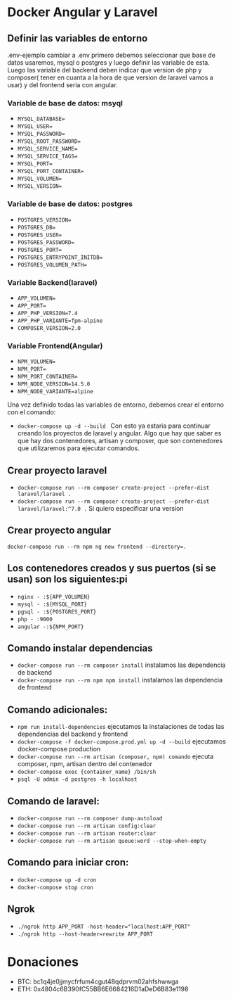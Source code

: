 # Docker Angular y Laravel

## Definir las variables de entorno
.env-ejemplo cambiar a .env primero debemos seleccionar que base de datos usaremos, mysql o postgres y luego definir las variable de esta. Luego las variable del backend deben indicar que version de php y composer( tener en cuanta a la hora de que version de laravel vamos a usar) y del frontend seria con angular.

### Variable de base de datos: msyql
- `MYSQL_DATABASE=`
- `MYSQL_USER=`
- `MYSQL_PASSWORD=`
- `MYSQL_ROOT_PASSWORD=`
- `MYSQL_SERVICE_NAME=`
- `MYSQL_SERVICE_TAGS=`
- `MYSQL_PORT=`
- `MYSQL_PORT_CONTAINER=`
- `MYSQL_VOLUMEN=`
- `MYSQL_VERSION=`
### Variable de base de datos: postgres
- `POSTGRES_VERSION=`
- `POSTGRES_DB=`
- `POSTGRES_USER=`
- `POSTGRES_PASSWORD=`
- `POSTGRES_PORT=`
- `POSTGRES_ENTRYPOINT_INITDB=`
- `POSTGRES_VOLUMEN_PATH=`

### Variable Backend(laravel)
- `APP_VOLUMEN=`
- `APP_PORT=`
- `APP_PHP_VERSION=7.4`
- `APP_PHP_VARIANTE=fpm-alpine`
- `COMPOSER_VERSION=2.0`

### Variable Frontend(Angular)
- `NPM_VOLUMEN=`
- `NPM_PORT=`
- `NPM_PORT_CONTAINER=`
- `NPM_NODE_VERSION=14.5.0`
- `NPM_NODE_VARIANTE=alpine`

Una vez definido todas las variables de entorno, debemos crear el entorno con el comando:
- `docker-compose up -d --build `
Con esto ya estaria para continuar creando los proyectos de laravel y angular. Algo que hay que saber es que hay dos contenedores, artisan y composer, que son contenedores que utilizaremos para ejecutar comandos.

## Crear proyecto laravel
- `docker-compose run --rm composer create-project --prefer-dist laravel/laravel .`
- `docker-compose run --rm composer create-project --prefer-dist laravel/laravel:^7.0 .` Si quiero especificar una version 

## Crear proyecto angular
`docker-compose run --rm npm ng new frontend --directory=.`

## Los contenedores creados y sus puertos (si se usan) son los siguientes:pi
- `nginx - :${APP_VOLUMEN}`
- `mysql - :${MYSQL_PORT}`
- `pgsql - :${POSTGRES_PORT}`
- `php - :9000`
- `angular -:${NPM_PORT}`

## Comando instalar dependencias
- `docker-compose run --rm composer install` instalamos las dependencia de backend
- `docker-compose run --rm npm npm install` instalamos las dependencia de frontend

## Comando adicionales:
- `npm run install-dependencies` ejecutamos la instalaciones de todas las dependencias del backend y frontend
- `docker-compose -f docker-compose.prod.yml up -d --build` ejecutamos docker-compose production
- `docker-compose run --rm artisan (composer, npm) comando` ejecuta composer, npm, artisan dentro del contenedor
- `docker-compose exec {container_name} /bin/sh`
- `psql -U admin -d postgres -h localhost`

## Comando de laravel:
- `docker-compose run --rm composer dump-autoload` 
- `docker-compose run --rm artisan config:clear`
- `docker-compose run --rm artisan router:clear`
- `docker-compose run --rm artisan queue:word --stop-when-empty`

## Comando para iniciar cron:
- `docker-compose up -d cron`
- `docker-compose stop cron` 

## Ngrok
- `./ngrok http APP_PORT -host-header="localhost:APP_PORT"`
- `./ngrok http --host-header=rewrite APP_PORT`

# Donaciones
- BTC: bc1q4je0jjmycfrfum4cgut48qdprvm02ahfshwwga
- ETH: 0x4804c6B390fC55BB6E6684216D1aDeD6B83e1198
